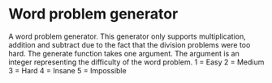 # Word problem generator
A word problem generator. This generator only supports multiplication, addition and subtract due to the fact that the division problems were too hard.
The generate function takes one argument. The argument is an integer representing the difficulty of the word problem.
1 = Easy
2 = Medium
3 = Hard
4 = Insane
5 = Impossible
